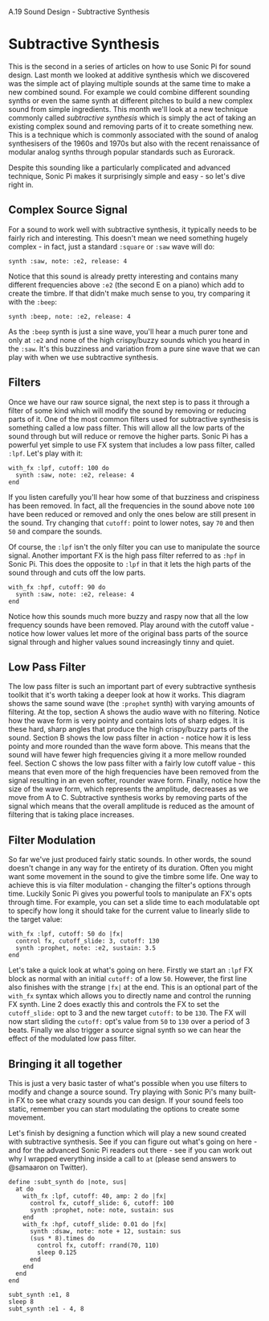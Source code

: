 A.19 Sound Design - Subtractive Synthesis

# Subtractive Synthesis

This is the second in a series of articles on how to use Sonic Pi for
sound design. Last month we looked at additive synthesis which we
discovered was the simple act of playing multiple sounds at the same
time to make a new combined sound. For example we could combine
different sounding synths or even the same synth at different pitches to
build a new complex sound from simple ingredients. This month we'll look
at a new technique commonly called _subtractive synthesis_ which is
simply the act of taking an existing complex sound and removing parts of
it to create something new. This is a technique which is commonly
associated with the sound of analog synthesisers of the 1960s and 1970s
but also with the recent renaissance of modular analog synths through
popular standards such as Eurorack.

Despite this sounding like a particularly complicated and advanced
technique, Sonic Pi makes it surprisingly simple and easy - so let's
dive right in.

## Complex Source Signal

For a sound to work well with subtractive synthesis, it typically needs
to be fairly rich and interesting. This doesn't mean we need something
hugely complex - in fact, just a standard `:square` or `:saw` wave will
do:

```
synth :saw, note: :e2, release: 4
```

Notice that this sound is already pretty interesting and contains many
different frequencies above `:e2` (the second E on a piano) which add to
create the timbre. If that didn't make much sense to you, try comparing
it with the `:beep`:

```
synth :beep, note: :e2, release: 4
```

As the `:beep` synth is just a sine wave, you'll hear a much purer tone
and only at `:e2` and none of the high crispy/buzzy sounds which you
heard in the `:saw`. It's this buzziness and variation from a pure sine
wave that we can play with when we use subtractive synthesis.

## Filters

Once we have our raw source signal, the next step is to pass it through
a filter of some kind which will modify the sound by removing or
reducing parts of it. One of the most common filters used for
subtractive synthesis is something called a low pass filter. This will
allow all the low parts of the sound through but will reduce or remove
the higher parts. Sonic Pi has a powerful yet simple to use FX system
that includes a low pass filter, called `:lpf`. Let's play with it:

```
with_fx :lpf, cutoff: 100 do
  synth :saw, note: :e2, release: 4
end
```

If you listen carefully you'll hear how some of that buzziness and
crispiness has been removed. In fact, all the frequencies in the sound
above note `100` have been reduced or removed and only the ones below are
still present in the sound. Try changing that `cutoff:` point to
lower notes, say `70` and then `50` and compare the sounds.

Of course, the `:lpf` isn't the only filter you can use to manipulate
the source signal. Another important FX is the high pass filter referred
to as `:hpf` in Sonic Pi. This does the opposite to `:lpf` in that it
lets the high parts of the sound through and cuts off the low parts.

```
with_fx :hpf, cutoff: 90 do
  synth :saw, note: :e2, release: 4
end
```

Notice how this sounds much more buzzy and raspy now that all the low
frequency sounds have been removed. Play around with the cutoff value -
notice how lower values let more of the original bass parts of the
source signal through and higher values sound increasingly tinny and
quiet.

## Low Pass Filter

The low pass filter is such an important part of every subtractive
synthesis toolkit that it's worth taking a deeper look at how it
works. This diagram shows the same sound wave (the `:prophet` synth)
with varying amounts of filtering. At the top, section A shows the audio
wave with no filtering. Notice how the wave form is very pointy and
contains lots of sharp edges. It is these hard, sharp angles that
produce the high crispy/buzzy parts of the sound. Section B shows the low
pass filter in action - notice how it is less pointy and more rounded
than the wave form above. This means that the sound will have fewer high
frequencies giving it a more mellow rounded feel. Section C shows the
low pass filter with a fairly low cutoff value - this means that even
more of the high frequencies have been removed from the signal resulting
in an even softer, rounder wave form. Finally, notice how the size of
the wave form, which represents the amplitude, decreases as we move from
A to C. Subtractive synthesis works by removing parts of the signal
which means that the overall amplitude is reduced as the amount of
filtering that is taking place increases.


## Filter Modulation

So far we've just produced fairly static sounds. In other words, the
sound doesn't change in any way for the entirety of its duration. Often
you might want some movement in the sound to give the timbre some
life. One way to achieve this is via filter modulation - changing the
filter's options through time. Luckily Sonic Pi gives you powerful tools
to manipulate an FX's opts through time. For example, you can set a
slide time to each modulatable opt to specify how long it should take
for the current value to linearly slide to the target value:

```
with_fx :lpf, cutoff: 50 do |fx|
  control fx, cutoff_slide: 3, cutoff: 130
  synth :prophet, note: :e2, sustain: 3.5
end
```

Let's take a quick look at what's going on here. Firstly we start an `:lpf` FX
block as normal with an initial `cutoff:` of a low `50`. However, the first line
also finishes with the strange `|fx|` at the end. This is an optional part of
the `with_fx` syntax which allows you to directly name and control the running
FX synth. Line 2 does exactly this and controls the FX to set the
`cutoff_slide:` opt to 3 and the new target `cutoff:` to be `130`. The FX will
now start sliding the `cutoff:` opt's value from `50` to `130` over a period of
3 beats. Finally we also trigger a source signal synth so we can hear the effect
of the modulated low pass filter.


## Bringing it all together

This is just a very basic taster of what's possible when you use filters
to modify and change a source sound. Try playing with Sonic Pi's many
built-in FX to see what crazy sounds you can design. If your sound feels
too static, remember you can start modulating the options to create some
movement.

Let's finish by designing a function which will play a new sound created
with subtractive synthesis. See if you can figure out what's going on
here - and for the advanced Sonic Pi readers out there - see if you can
work out why I wrapped everything inside a call to `at` (please send
answers to @samaaron on Twitter).

```
define :subt_synth do |note, sus|
  at do
    with_fx :lpf, cutoff: 40, amp: 2 do |fx|
      control fx, cutoff_slide: 6, cutoff: 100
      synth :prophet, note: note, sustain: sus
    end
    with_fx :hpf, cutoff_slide: 0.01 do |fx|
      synth :dsaw, note: note + 12, sustain: sus
      (sus * 8).times do
        control fx, cutoff: rrand(70, 110)
        sleep 0.125
      end
    end
  end
end

subt_synth :e1, 8
sleep 8
subt_synth :e1 - 4, 8
```
